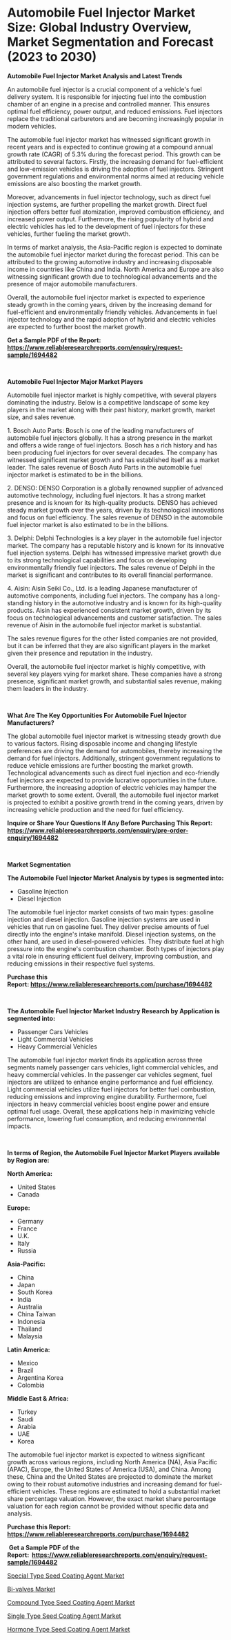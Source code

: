 <p><h1>Automobile Fuel Injector Market Size: Global Industry Overview, Market Segmentation and Forecast (2023 to 2030)</h1></p><p><strong>Automobile Fuel Injector Market Analysis and Latest Trends</strong></p>
<p><p>An automobile fuel injector is a crucial component of a vehicle's fuel delivery system. It is responsible for injecting fuel into the combustion chamber of an engine in a precise and controlled manner. This ensures optimal fuel efficiency, power output, and reduced emissions. Fuel injectors replace the traditional carburetors and are becoming increasingly popular in modern vehicles.</p><p>The automobile fuel injector market has witnessed significant growth in recent years and is expected to continue growing at a compound annual growth rate (CAGR) of 5.3% during the forecast period. This growth can be attributed to several factors. Firstly, the increasing demand for fuel-efficient and low-emission vehicles is driving the adoption of fuel injectors. Stringent government regulations and environmental norms aimed at reducing vehicle emissions are also boosting the market growth.</p><p>Moreover, advancements in fuel injector technology, such as direct fuel injection systems, are further propelling the market growth. Direct fuel injection offers better fuel atomization, improved combustion efficiency, and increased power output. Furthermore, the rising popularity of hybrid and electric vehicles has led to the development of fuel injectors for these vehicles, further fueling the market growth.</p><p>In terms of market analysis, the Asia-Pacific region is expected to dominate the automobile fuel injector market during the forecast period. This can be attributed to the growing automotive industry and increasing disposable income in countries like China and India. North America and Europe are also witnessing significant growth due to technological advancements and the presence of major automobile manufacturers.</p><p>Overall, the automobile fuel injector market is expected to experience steady growth in the coming years, driven by the increasing demand for fuel-efficient and environmentally friendly vehicles. Advancements in fuel injector technology and the rapid adoption of hybrid and electric vehicles are expected to further boost the market growth.</p></p>
<p><strong>Get a Sample PDF of the Report:&nbsp; <a href="https://www.reliableresearchreports.com/enquiry/request-sample/1694482">https://www.reliableresearchreports.com/enquiry/request-sample/1694482</a></strong></p>
<p>&nbsp;</p>
<p><strong>Automobile Fuel Injector Major Market Players</strong></p>
<p><p>Automobile fuel injector market is highly competitive, with several players dominating the industry. Below is a competitive landscape of some key players in the market along with their past history, market growth, market size, and sales revenue.</p><p>1. Bosch Auto Parts: Bosch is one of the leading manufacturers of automobile fuel injectors globally. It has a strong presence in the market and offers a wide range of fuel injectors. Bosch has a rich history and has been producing fuel injectors for over several decades. The company has witnessed significant market growth and has established itself as a market leader. The sales revenue of Bosch Auto Parts in the automobile fuel injector market is estimated to be in the billions.</p><p>2. DENSO: DENSO Corporation is a globally renowned supplier of advanced automotive technology, including fuel injectors. It has a strong market presence and is known for its high-quality products. DENSO has achieved steady market growth over the years, driven by its technological innovations and focus on fuel efficiency. The sales revenue of DENSO in the automobile fuel injector market is also estimated to be in the billions.</p><p>3. Delphi: Delphi Technologies is a key player in the automobile fuel injector market. The company has a reputable history and is known for its innovative fuel injection systems. Delphi has witnessed impressive market growth due to its strong technological capabilities and focus on developing environmentally friendly fuel injectors. The sales revenue of Delphi in the market is significant and contributes to its overall financial performance.</p><p>4. Aisin: Aisin Seiki Co., Ltd. is a leading Japanese manufacturer of automotive components, including fuel injectors. The company has a long-standing history in the automotive industry and is known for its high-quality products. Aisin has experienced consistent market growth, driven by its focus on technological advancements and customer satisfaction. The sales revenue of Aisin in the automobile fuel injector market is substantial.</p><p>The sales revenue figures for the other listed companies are not provided, but it can be inferred that they are also significant players in the market given their presence and reputation in the industry.</p><p>Overall, the automobile fuel injector market is highly competitive, with several key players vying for market share. These companies have a strong presence, significant market growth, and substantial sales revenue, making them leaders in the industry.</p></p>
<p>&nbsp;</p>
<p><strong>What Are The Key Opportunities For Automobile Fuel Injector Manufacturers?</strong></p>
<p><p>The global automobile fuel injector market is witnessing steady growth due to various factors. Rising disposable income and changing lifestyle preferences are driving the demand for automobiles, thereby increasing the demand for fuel injectors. Additionally, stringent government regulations to reduce vehicle emissions are further boosting the market growth. Technological advancements such as direct fuel injection and eco-friendly fuel injectors are expected to provide lucrative opportunities in the future. Furthermore, the increasing adoption of electric vehicles may hamper the market growth to some extent. Overall, the automobile fuel injector market is projected to exhibit a positive growth trend in the coming years, driven by increasing vehicle production and the need for fuel efficiency.</p></p>
<p><strong>Inquire or Share Your Questions If Any Before Purchasing This Report: <a href="https://www.reliableresearchreports.com/enquiry/pre-order-enquiry/1694482">https://www.reliableresearchreports.com/enquiry/pre-order-enquiry/1694482</a></strong></p>
<p>&nbsp;</p>
<p><strong>Market Segmentation</strong></p>
<p><strong>The Automobile Fuel Injector Market Analysis by types is segmented into:</strong></p>
<p><ul><li>Gasoline Injection</li><li>Diesel Injection</li></ul></p>
<p><p>The automobile fuel injector market consists of two main types: gasoline injection and diesel injection. Gasoline injection systems are used in vehicles that run on gasoline fuel. They deliver precise amounts of fuel directly into the engine's intake manifold. Diesel injection systems, on the other hand, are used in diesel-powered vehicles. They distribute fuel at high pressure into the engine's combustion chamber. Both types of injectors play a vital role in ensuring efficient fuel delivery, improving combustion, and reducing emissions in their respective fuel systems.</p></p>
<p><strong>Purchase this Report:&nbsp;<a href="https://www.reliableresearchreports.com/purchase/1694482">https://www.reliableresearchreports.com/purchase/1694482</a></strong></p>
<p>&nbsp;</p>
<p><strong>The Automobile Fuel Injector Market Industry Research by Application is segmented into:</strong></p>
<p><ul><li>Passenger Cars Vehicles</li><li>Light Commercial Vehicles</li><li>Heavy Commercial Vehicles</li></ul></p>
<p><p>The automobile fuel injector market finds its application across three segments namely passenger cars vehicles, light commercial vehicles, and heavy commercial vehicles. In the passenger car vehicles segment, fuel injectors are utilized to enhance engine performance and fuel efficiency. Light commercial vehicles utilize fuel injectors for better fuel combustion, reducing emissions and improving engine durability. Furthermore, fuel injectors in heavy commercial vehicles boost engine power and ensure optimal fuel usage. Overall, these applications help in maximizing vehicle performance, lowering fuel consumption, and reducing environmental impacts.</p></p>
<p>&nbsp;</p>
<p><strong>In terms of Region, the Automobile Fuel Injector Market Players available by Region are:</strong></p>
<p>
    <p> <strong> North America: </strong>
        <ul>
            <li>United States</li>
            <li>Canada</li>
        </ul>
        </p> 
    <p> <strong> Europe: </strong>
        <ul>
            <li>Germany</li>
            <li>France</li>
            <li>U.K.</li>
            <li>Italy</li>
            <li>Russia</li>
        </ul>
        </p> 
    <p> <strong> Asia-Pacific: </strong>
        <ul>
            <li>China</li>
            <li>Japan</li>
            <li>South Korea</li>
            <li>India</li>
            <li>Australia</li>
            <li>China Taiwan</li>
            <li>Indonesia</li>
            <li>Thailand</li>
            <li>Malaysia</li>
        </ul>
        </p> 
    <p> <strong> Latin America: </strong>
        <ul>
            <li>Mexico</li>
            <li>Brazil</li>
            <li>Argentina Korea</li>
            <li>Colombia</li>
        </ul>
        </p> 
    <p> <strong> Middle East & Africa: </strong>
        <ul>
            <li>Turkey</li>
            <li>Saudi</li>
            <li>Arabia</li>
            <li>UAE</li>
            <li>Korea</li>
        </ul>
    </p>
    </p>
<p><p>The automobile fuel injector market is expected to witness significant growth across various regions, including North America (NA), Asia Pacific (APAC), Europe, the United States of America (USA), and China. Among these, China and the United States are projected to dominate the market owing to their robust automotive industries and increasing demand for fuel-efficient vehicles. These regions are estimated to hold a substantial market share percentage valuation. However, the exact market share percentage valuation for each region cannot be provided without specific data and analysis.</p></p>
<p><strong>Purchase this Report: <a href="https://www.reliableresearchreports.com/purchase/1694482">https://www.reliableresearchreports.com/purchase/1694482</a></strong></p>
<p>&nbsp;<strong>Get a Sample PDF of the Report:&nbsp;&nbsp;<a href="https://www.reliableresearchreports.com/enquiry/request-sample/1694482">https://www.reliableresearchreports.com/enquiry/request-sample/1694482</a></strong></p>
<p><strong></strong></p>
<p><p><a href="https://www.linkedin.com/pulse/special-type-seed-coating-agent-market-size-2023-2030/">Special Type Seed Coating Agent Market</a></p><p><a href="https://github.com/PeterParrish5/Market-Research-Report-List-1/blob/main/bi-valves-market.md">Bi-valves Market</a></p><p><a href="https://www.linkedin.com/pulse/compound-type-seed-coating-agent-market-size-share-global/">Compound Type Seed Coating Agent Market</a></p><p><a href="https://www.linkedin.com/pulse/decoding-single-type-seed-coating-agent-market-deep-dive-latest/">Single Type Seed Coating Agent Market</a></p><p><a href="https://www.linkedin.com/pulse/hormone-type-seed-coating-agent-market-research-report/">Hormone Type Seed Coating Agent Market</a></p></p>